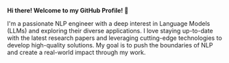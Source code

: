 **Hi there! Welcome to my GitHub Profile! 👋**

I'm a passionate NLP engineer with a deep interest in Language Models (LLMs) and exploring their diverse applications. I love staying up-to-date with the latest research papers and leveraging cutting-edge technologies to develop high-quality solutions. My goal is to push the boundaries of NLP and create a real-world impact through my work.

